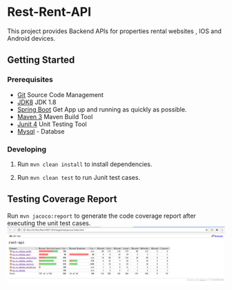 # Rest-Rent-API 

This project provides Backend APIs for properties rental websites , IOS and Android devices.

## Getting Started

### Prerequisites

- [Git](https://git-scm.com/) Source Code Management
- [JDK8](http://www.oracle.com/technetwork/java/javase/downloads/jdk8-downloads-2133151.html) JDK 1.8
- [Spring Boot](http://projects.spring.io/spring-boot/) Get App up and running as quickly as possible.
- [Maven 3](https://maven.apache.org/download.cgi) Maven Build Tool
- [Junit 4](http://junit.org/junit4/) Unit Testing Tool
- [Mysql](https://www.mysql.com/) - Databse

### Developing

1. Run `mvn clean install` to install dependencies.

2. Run `mvn clean test` to run Junit test cases.

## Testing Coverage Report

Run `mvn jacoco:report` to generate the code coverage report after executing the unit test cases.
![](https://raw.githubusercontent.com/lilliancheng2012/lilliancheng2012.github.io/master/public/img/posts/18-09-16/Jacoco.png)


